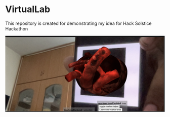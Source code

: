 # VirtualLab
This repository is created for demonstrating my idea for Hack Solstice Hackathon

<img src="./Heart.png">
